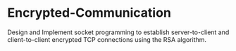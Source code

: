# Encrypted-Communication
Design and Implement socket programming to establish server-to-client and client-to-client encrypted TCP connections using the RSA algorithm. 
